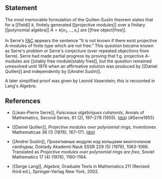 ## Statement 

The most memorable formulation of the Quillen-Suslin theorem states that for a [[field]] $k$, finitely generated [[projective modules]] over a finitary [[polynomial algebra]] $A = k[x_1, \ldots, x_r]$ are [[free object|free]]. 

In Serre's [FAC](#Serre1955) appears the sentence "It is not known if there exist projective A-modules of finite type which are not free." This question became known as Serre's problem or Serre's conjecture (over repeated objections from Serre). Serre had made partial progress by proving that f.g. projective $A$-modules are [[stably free module|stably free]], but the question remained unresolved until 1976 when an affirmative solution was produced by [[Daniel Quillen]] and independently by [[Andrei Suslin]]. 

A later simplified proof was given by Leonid Vaserstein; this is recounted in Lang's *Algebra*. 

## References 

* [[Jean-Pierre Serre]], *Faisceaux algébriques cohérents*, Annals of Mathematics, Second Series, 61 (2), 197–278 (1955). ([doi](http://www.jstor.org/stable/1969915?origin=crossref&seq=1#page_scan_tab_contents)) 
 {#Serre1955} 

* [[Daniel Quillen]], *Projective modules over polynomial rings*, Inventiones Mathematicae 36 (1) (1976), 167–171. ([doi](http://link.springer.com/article/10.1007%2FBF01390008)) 

* [[Andrei Suslin]], *Проективные модули над кольцами многочленов свободны*, Doklady Akademii Nauk SSSR 229 (5) (1976), 1063-1066. Translated as *Projective modules over polynomial rings are free*, Soviet Mathematics 17 (4) (1976),  1160–1164. 

* [[Serge Lang]], *Algebra*, Graduate Texts in Mathematics 211 (Revised third ed.), Springer-Verlag New York, 2002. 
